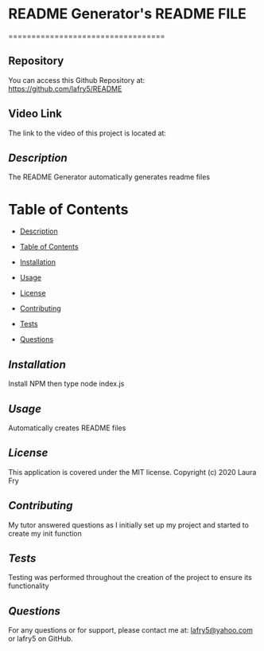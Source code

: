 # README Generator's README FILE
==================================

## Repository
You can access this Github Repository at: https://github.com/lafry5/README

## Video Link
The link to the video of this project is located at: 


## *Description*
The README Generator automatically generates readme files

# Table of Contents
* [Description](#description)
+ [Table of Contents](#table-of-contents)
- [Installation](#installation)
* [Usage](#usage)
+ [License](#license)
- [Contributing](#contributing)
* [Tests](#tests)
+ [Questions](#questions)

## *Installation*
Install NPM then type node index.js

## *Usage*
Automatically creates README files

## *License*
This application is covered under the MIT license. Copyright (c) 2020 Laura Fry

## *Contributing*
My tutor answered questions as I initially set up my project and started to create my init function

## *Tests*
Testing was performed throughout the creation of the project to ensure its functionality

## *Questions*
For any questions or for support, please contact me at: lafry5@yahoo.com or lafry5 on GitHub.


  